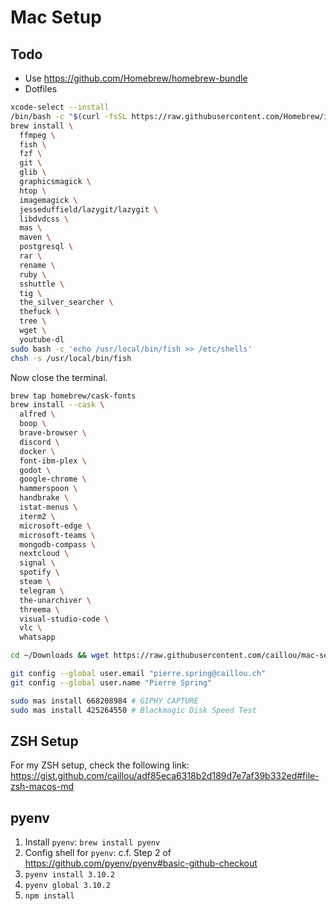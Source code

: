 # Mac Setup

## Todo

- Use https://github.com/Homebrew/homebrew-bundle
- Dotfiles

```bash
xcode-select --install
/bin/bash -c "$(curl -fsSL https://raw.githubusercontent.com/Homebrew/install/master/install.sh)"
brew install \
  ffmpeg \
  fish \
  fzf \
  git \
  glib \
  graphicsmagick \
  htop \
  imagemagick \
  jesseduffield/lazygit/lazygit \
  libdvdcss \
  mas \
  maven \
  postgresql \
  rar \
  rename \
  ruby \
  sshuttle \
  tig \
  the_silver_searcher \
  thefuck \
  tree \
  wget \
  youtube-dl
sudo bash -c 'echo /usr/local/bin/fish >> /etc/shells'
chsh -s /usr/local/bin/fish
```

Now close the terminal.

```bash
brew tap homebrew/cask-fonts
brew install --cask \
  alfred \
  boop \
  brave-browser \
  discord \
  docker \
  font-ibm-plex \
  godot \
  google-chrome \
  hammerspoon \
  handbrake \
  istat-menus \
  iterm2 \
  microsoft-edge \
  microsoft-teams \
  mongodb-compass \
  nextcloud \
  signal \
  spotify \
  steam \
  telegram \
  the-unarchiver \
  threema \
  visual-studio-code \
  vlc \
  whatsapp

cd ~/Downloads && wget https://raw.githubusercontent.com/caillou/mac-setup/main/ayu%20dark.itermcolors && open "ayu Dark.itermcolors"

git config --global user.email "pierre.spring@caillou.ch"
git config --global user.name "Pierre Spring"

sudo mas install 668208984 # GIPHY CAPTURE
sudo mas install 425264550 # Blackmagic Disk Speed Test
```

## ZSH Setup

For my ZSH setup, check the following link: https://gist.github.com/caillou/adf85eca6318b2d189d7e7af39b332ed#file-zsh-macos-md

## pyenv

1. Install `pyenv`: `brew install pyenv`
2. Config shell for `pyenv`: c.f. Step 2 of https://github.com/pyenv/pyenv#basic-github-checkout
3. `pyenv install 3.10.2`
4. `pyenv global 3.10.2`
5. `npm install`
